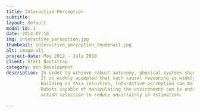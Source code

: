 ```yaml
---
title: Interactive Perception
subtitle:
layout: default
modal-id: 1
date: 2014-07-18
img: interactive_perception.jpg
thumbnail: interactive_perception_thumbnail.jpg
alt: image-alt
project-date: May 2012 - July 2018
client: Start Bootstrap
category: Web Development
description: In order to achieve robust autonomy, physical systems should be able to leverage their ability to move and interact with their environments in order to enhance their models of these environments.
             It is widely accepted that such causal reasoning is widely utilized in biological systems to develop better models of their environments (as seen in children).
             Building on this intuition, Interactive perception can be viewed as utilizing the ability to physically manipulate the environment to service perception and vice versa.
             Robots capable of manipulating the environment can be endowed with the ability of interactive perception. Then using tools from information acquistion we can pose the problem of state estimation as one of
             action selection to reduce uncertainty in estimation.

---
```

